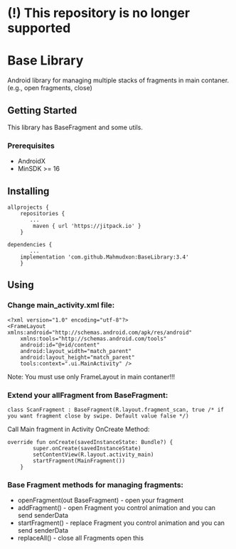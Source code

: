 # (!) This repository is no longer supported


# Base Library

Android library for managing multiple stacks of fragments in main contaner. (e.g., open fragments, close)

## Getting Started

This library has BaseFragment and some utils. 

### Prerequisites

* AndroidX
* MinSDK >= 16

## Installing

```
allprojects {
    repositories {
       ...
        maven { url 'https://jitpack.io' }
    }

```

```
dependencies {
       ...
    implementation 'com.github.Mahmudxon:BaseLibrary:3.4'
    }
```

## Using

### Change main_activity.xml file:

```
<?xml version="1.0" encoding="utf-8"?>
<FrameLayout xmlns:android="http://schemas.android.com/apk/res/android"
    xmlns:tools="http://schemas.android.com/tools"
    android:id="@+id/content"
    android:layout_width="match_parent"
    android:layout_height="match_parent"
    tools:context=".ui.MainActivity" />
```

Note: You must use only FrameLayout in main contaner!!!

### Extend your allFragment from BaseFragment:

```
class ScanFragment : BaseFragment(R.layout.fragment_scan, true /* if you want fragment close by swipe. Default value false */)
```

Call Main fragment in Activity OnCreate Method:

```
override fun onCreate(savedInstanceState: Bundle?) {
        super.onCreate(savedInstanceState)
        setContentView(R.layout.activity_main)
        startFragment(MainFragment())
    }
```
### Base Fragment methods for managing fragments:

* openFragment(out BaseFragment) - open your fragment
* addFragment() - open Fragment you control animation and you can send senderData
* startFragment() - replace Fragment you control animation and you can send senderData
* replaceAll() - close all Fragments open this
